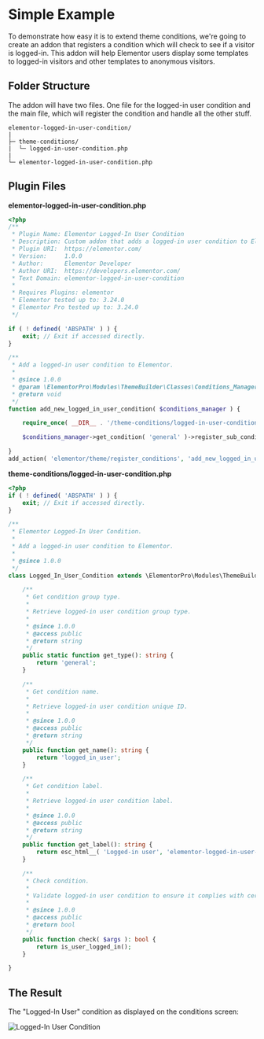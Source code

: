 # Simple Example

<Badge type="tip" vertical="top" text="Elementor Pro" /> <Badge type="warning" vertical="top" text="Advanced" />

To demonstrate how easy it is to extend theme conditions, we're going to create an addon that registers a condition which will check to see if a visitor is logged-in. This addon will help Elementor users display some templates to logged-in visitors and other templates to anonymous visitors.

## Folder Structure

The addon will have two files. One file for the logged-in user condition and the main file, which will register the condition and handle all the other stuff.

```
elementor-logged-in-user-condition/
|
├─ theme-conditions/
|  └─ logged-in-user-condition.php
|
└─ elementor-logged-in-user-condition.php
```

## Plugin Files

**elementor-logged-in-user-condition.php**

```php
<?php
/**
 * Plugin Name: Elementor Logged-In User Condition
 * Description: Custom addon that adds a logged-in user condition to Elementor.
 * Plugin URI:  https://elementor.com/
 * Version:     1.0.0
 * Author:      Elementor Developer
 * Author URI:  https://developers.elementor.com/
 * Text Domain: elementor-logged-in-user-condition
 *
 * Requires Plugins: elementor
 * Elementor tested up to: 3.24.0
 * Elementor Pro tested up to: 3.24.0
 */

if ( ! defined( 'ABSPATH' ) ) {
	exit; // Exit if accessed directly.
}

/**
 * Add a logged-in user condition to Elementor.
 *
 * @since 1.0.0
 * @param \ElementorPro\Modules\ThemeBuilder\Classes\Conditions_Manager $conditions_manager An instance of conditions manager.
 * @return void
 */
function add_new_logged_in_user_condition( $conditions_manager ) {

	require_once( __DIR__ . '/theme-conditions/logged-in-user-condition.php' );

	$conditions_manager->get_condition( 'general' )->register_sub_condition( new \Logged_In_User_Condition() );

}
add_action( 'elementor/theme/register_conditions', 'add_new_logged_in_user_condition' );
```

**theme-conditions/logged-in-user-condition.php**

```php
<?php
if ( ! defined( 'ABSPATH' ) ) {
	exit; // Exit if accessed directly.
}

/**
 * Elementor Logged-In User Condition.
 *
 * Add a logged-in user condition to Elementor.
 *
 * @since 1.0.0
 */
class Logged_In_User_Condition extends \ElementorPro\Modules\ThemeBuilder\Conditions\Condition_Base {

	/**
	 * Get condition group type.
	 *
	 * Retrieve logged-in user condition group type.
	 *
	 * @since 1.0.0
	 * @access public
	 * @return string
	 */
	public static function get_type(): string {
		return 'general';
	}

	/**
	 * Get condition name.
	 *
	 * Retrieve logged-in user condition unique ID.
	 *
	 * @since 1.0.0
	 * @access public
	 * @return string
	 */
	public function get_name(): string {
		return 'logged_in_user';
	}

	/**
	 * Get condition label.
	 *
	 * Retrieve logged-in user condition label.
	 *
	 * @since 1.0.0
	 * @access public
	 * @return string
	 */
	public function get_label(): string {
		return esc_html__( 'Logged-in user', 'elementor-logged-in-user-condition' );
	}

	/**
	 * Check condition.
	 *
	 * Validate logged-in user condition to ensure it complies with certain rules.
	 *
	 * @since 1.0.0
	 * @access public
	 * @return bool
	 */
	public function check( $args ): bool {
		return is_user_logged_in();
	}

}
```

## The Result

The "Logged-In User" condition as displayed on the conditions screen:

<img :src="$withBase('/assets/img/elementor-theme-conditions-example-logged-in-user.png')" alt="Logged-In User Condition">
